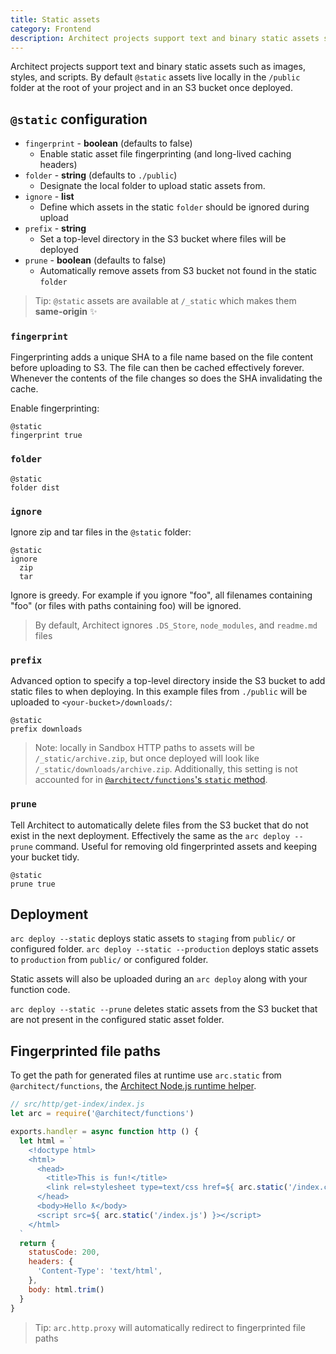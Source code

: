 ```yaml
---
title: Static assets
category: Frontend
description: Architect projects support text and binary static assets such as images, styles, and scripts.
---
```


Architect projects support text and binary static assets such as images, styles, and scripts. By default `@static` assets live locally in the `/public` folder at the root of your project and in an S3 bucket once deployed.

## `@static` configuration

- `fingerprint` - **boolean** (defaults to false)
  - Enable static asset file fingerprinting (and long-lived caching headers)
- `folder` - **string** (defaults to `./public`)
  - Designate the local folder to upload static assets from.
- `ignore` - **list** 
  - Define which assets in the static `folder` should be ignored during upload
- `prefix` - **string**
  - Set a top-level directory in the S3 bucket where files will be deployed
- `prune` - **boolean** (defaults to false)
  - Automatically remove assets from S3 bucket not found in the static `folder`
<!--
- `spa` - **boolean** (defaults to false)
  - Enable "Single Page App" delivery
-->

> Tip: `@static` assets are available at `/_static` which makes them **same-origin** ✨

### `fingerprint`

Fingerprinting adds a unique SHA to a file name based on the file content before uploading to S3. The file can then be cached effectively forever. Whenever the contents of the file changes so does the SHA invalidating the cache.

Enable fingerprinting:

```arc
@static
fingerprint true
```

### `folder`

```arc
@static
folder dist
```

### `ignore`

Ignore zip and tar files in the `@static` folder:

```arc
@static
ignore
  zip
  tar
```

Ignore is greedy. For example if you ignore "foo", all filenames containing "foo" (or files with paths containing foo) will be ignored.

> By default, Architect ignores `.DS_Store`, `node_modules`, and `readme.md` files

### `prefix`

Advanced option to specify a top-level directory inside the S3 bucket to add static files to when deploying. In this example files from `./public` will be uploaded to `<your-bucket>/downloads/`:

```arc
@static
prefix downloads
```

> Note: locally in Sandbox HTTP paths to assets will be `/_static/archive.zip`, but once deployed will look like `/_static/downloads/archive.zip`. Additionally, this setting is not accounted for in [`@architect/functions`'s `static` method](../../reference/runtime-helpers/node.js#arcstatic).

### `prune`

Tell Architect to automatically delete files from the S3 bucket that do not exist in the next deployment. Effectively the same as the `arc deploy --prune` command. Useful for removing old fingerprinted assets and keeping your bucket tidy.

```arc
@static
prune true
```

<!--
### `spa`

```arc
@static
spa true
```
-->

## Deployment

`arc deploy --static` deploys static assets to `staging` from `public/` or configured folder.
`arc deploy --static --production` deploys static assets to `production` from `public/` or configured folder.

Static assets will also be uploaded during an `arc deploy` along with your function code.

`arc deploy --static --prune` deletes static assets from the S3 bucket that are not present in the configured static asset folder.

## Fingerprinted file paths

To get the path for generated files at runtime use `arc.static` from `@architect/functions`, the [Architect Node.js runtime helper](../../reference/runtime-helpers/node.js#arcstatic).

```javascript
// src/http/get-index/index.js
let arc = require('@architect/functions')

exports.handler = async function http () {
  let html = `
    <!doctype html>
    <html>
      <head>
        <title>This is fun!</title>
        <link rel=stylesheet type=text/css href=${ arc.static('/index.css') }>
      </head>
      <body>Hello ƛ</body>
      <script src=${ arc.static('/index.js') }></script>
    </html>
  `
  return {
    statusCode: 200,
    headers: {
      'Content-Type': 'text/html',
    },
    body: html.trim()
  }
}
```

> Tip: `arc.http.proxy` will automatically redirect to fingerprinted file paths
